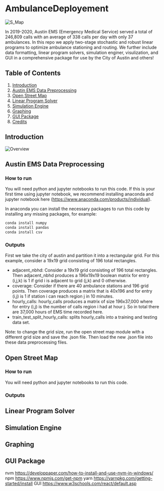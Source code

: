 # AmbulanceDeployement

![S_Map](https://github.com/michaelhilborn/AmbulanceDeployment/blob/master/results/stochastic50_map.png "Stochastic Mapping")

In 2019-2020, Austin EMS (Emergency Medical Service) served a total of 246,809 calls with an average of 338 calls per day with only 37 ambulances. In this repo we apply two-stage stochastic and robust linear programs to optimize ambulance stationing and routing. We further include data formatting, linear program solvers, simulation enginer, visulization, and GUI in a comprehensive package for use by the City of Austin and others! 


## Table of Contents 

1. [Introduction](#Introduction)
3. [Austin EMS Data Preprocessing](#Austin)
4. [Open Street Map](#Open)
5. [Linear Program Solver](#Linear)
6. [Simulation Engine](#Simulation)
7. [Graphing](#Graphing)
8. [GUI Package](#GUI)
9. [Credits](#Credits)

<a name="Introduction"/>

## Introduction 

![Overview](https://github.com/michaelhilborn/AmbulanceDeployment/blob/master/results/flowchart.png "Flowchart Overview")

<a name="Austin"/>

## Austin EMS Data Preprocessing 

### How to run

You will need python and jupyter notebooks to run this code. If this is your first time using jupyter notebook, we recommend installing anaconda and jupyter notebook here (https://www.anaconda.com/products/individual).

In anaconda you can install the necessary packages to run this code by installing any missing packages, for example:

```python
conda install numpy
conda install pandas
conda install csv
```

### Outputs

First we take the city of austin and partition it into a rectangular grid. For this example, consider a 19x19 grid consisting of 196 total rectangles.
* adjacent_nbhd: Consider a 19x19 grid consisting of 196 total rectangles. Then adjacent_nbhd produces a 196x19x19 boolean matrix for entry (i,j,k) is 1 if grid i is adjacent to grid (j,k) and 0 otherwise.
* coverage: Consider if there are 40 ambulance stations and 196 grid points. Then coverage produces a matrix that is 40x196 and for entry (i,j) is 1 if station i can reach region j in 10 minutes.
* hourly_calls: hourly_calls produces a matrix of size 196x37,000 where for entry (i,j) is the number of calls region i had at hour j. So in total there are 37,000 hours of EMS time recorded here.
* train_test_split_hourly_calls: splits hourly_calls into a training and testing data set.

Note: to change the grid size, run the open street map module with a different grid size and save the .json file. Then load the new .json file into these data preprocessing files.

<a name="Open"/>

## Open Street Map

### How to run

You will need python and jupyter notebooks to run this code.

### Outputs


<a name="Linear"/>

## Linear Program Solver

<a name="Simulation"/>

## Simulation Engine

<a name="Graphing"/>

## Graphing

<a name="GUI"/>

## GUI Package

nvm
https://developpaper.com/how-to-install-and-use-nvm-in-windows/
npm
https://www.npmjs.com/get-npm
yarn
https://yarnpkg.com/getting-started/install
GUI
https://www.w3schools.com/react/default.asp	

<a name="License"/>
